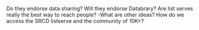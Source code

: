Do they endorse data sharing?
Will they endorse Databrary?
Are list serves really the best way to reach people?
	-What are other ideas?
How do we access the SRCD listserve and the community of 10K+?
